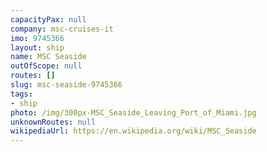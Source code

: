 ```yaml
---
capacityPax: null
company: msc-cruises-it
imo: 9745366
layout: ship
name: MSC Seaside
outOfScope: null
routes: []
slug: msc-seaside-9745366
tags:
- ship
photo: /img/300px-MSC_Seaside_Leaving_Port_of_Miami.jpg
unknownRoutes: null
wikipediaUrl: https://en.wikipedia.org/wiki/MSC_Seaside
---
```

